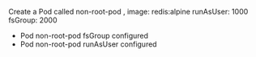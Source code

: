 Create a Pod called non-root-pod , image: redis:alpine
runAsUser: 1000
fsGroup: 2000

- Pod non-root-pod fsGroup configured
- Pod non-root-pod runAsUser configured